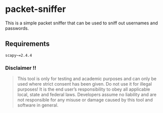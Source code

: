 # packet-sniffer
This is a simple packet sniffer that can be used to sniff out usernames and passwords.


## Requirements
```
scapy~=2.4.4
```

### Disclaimer !!

> This tool is only for testing and academic purposes and can only be used where strict consent has been given. Do not use it for
> illegal purposes! It is the end user’s responsibility to obey all applicable local, state and federal laws. Developers assume no
> liability and are not responsible for any misuse or damage caused by this tool and software in general.
